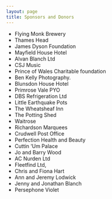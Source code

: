 ```yaml
---
layout: page
title: Sponsors and Donors
---
```


- Flying Monk Brewery
- Thames Head
- James Dyson Foundation
- Mayfield House Hotel
- Alvan Blanch Ltd
- CSJ Music
- Prince of Wales Charitable foundation
- Ben Kelly Photography.
- Blunsdon House Hotel
- Primrose Vale PYO
- DBS Refrigeration Ltd
- Little Earthquake Pots
- The Wheatsheaf Inn
- The Potting Shed
- Waitrose
- Richardson Marquees
- Crudwell Post Office
- Perfection Health and Beauty
- Cuttin ‘Um Palace
- Jo and Barry Wood
- AC Nurden Ltd
- Fleetfind Ltd,
- Chris and Fiona Hart
- Ann and Jeremy Lodwick
- Jenny and Jonathan Blanch 
- Persephone Violet
